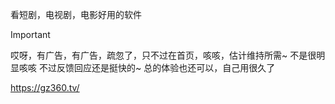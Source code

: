看短剧，电视剧，电影好用的软件
>[!important]
> 哎呀，有广告，有广告，疏忽了，只不过在首页，咳咳，估计维持所需~ 不是很明显咳咳
> 不过反馈回应还是挺快的~ 
> 总的体验也还可以，自己用很久了

https://gz360.tv/